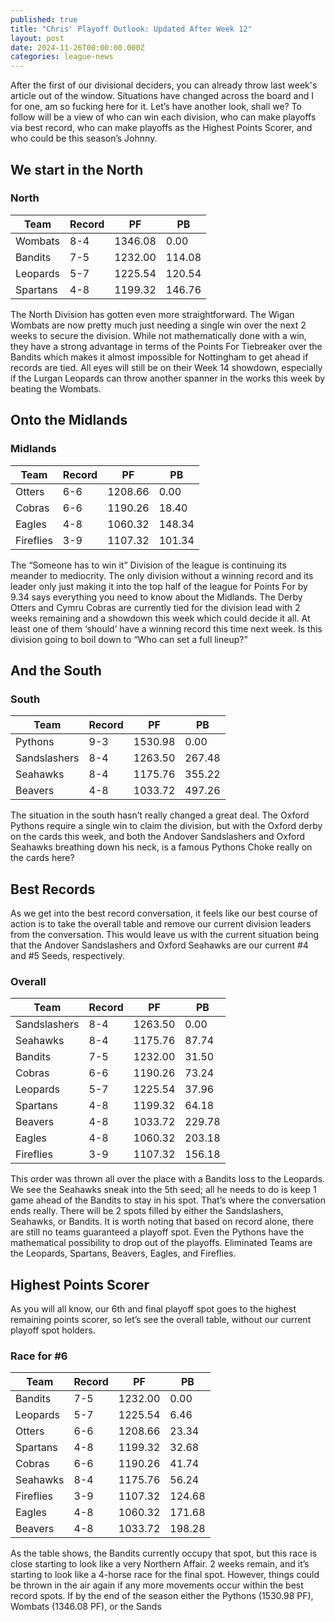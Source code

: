 ```yaml
---
published: true
title: "Chris' Playoff Outlook: Updated After Week 12"
layout: post
date: 2024-11-26T00:00:00.000Z
categories: league-news
---
```

After the first of our divisional deciders, you can already throw last week's article out of the window. Situations have changed across the board and I for one, am so fucking here for it. Let’s have another look, shall we? To follow will be a view of who can win each division, who can make playoffs via best record, who can make playoffs as the Highest Points Scorer, and who could be this season’s Johnny.

## We start in the North

### North

| Team      | Record | PF      | PB     |
|-----------|--------|---------|--------|
| Wombats   | 8-4    | 1346.08 | 0.00   |
| Bandits   | 7-5    | 1232.00 | 114.08 |
| Leopards  | 5-7    | 1225.54 | 120.54 |
| Spartans  | 4-8    | 1199.32 | 146.76 |

The North Division has gotten even more straightforward. The Wigan Wombats are now pretty much just needing a single win over the next 2 weeks to secure the division. While not mathematically done with a win, they have a strong advantage in terms of the Points For Tiebreaker over the Bandits which makes it almost impossible for Nottingham to get ahead if records are tied. All eyes will still be on their Week 14 showdown, especially if the Lurgan Leopards can throw another spanner in the works this week by beating the Wombats.

## Onto the Midlands

### Midlands

| Team      | Record | PF      | PB     |
|-----------|--------|---------|--------|
| Otters    | 6-6    | 1208.66 | 0.00   |
| Cobras    | 6-6    | 1190.26 | 18.40  |
| Eagles    | 4-8    | 1060.32 | 148.34 |
| Fireflies | 3-9    | 1107.32 | 101.34 |

The “Someone has to win it” Division of the league is continuing its meander to mediocrity. The only division without a winning record and its leader only just making it into the top half of the league for Points For by 9.34 says everything you need to know about the Midlands. The Derby Otters and Cymru Cobras are currently tied for the division lead with 2 weeks remaining and a showdown this week which could decide it all. At least one of them ‘should’ have a winning record this time next week. Is this division going to boil down to “Who can set a full lineup?”

## And the South

### South

| Team         | Record | PF      | PB     |
|--------------|--------|---------|--------|
| Pythons      | 9-3    | 1530.98 | 0.00   |
| Sandslashers | 8-4    | 1263.50 | 267.48 |
| Seahawks     | 8-4    | 1175.76 | 355.22 |
| Beavers      | 4-8    | 1033.72 | 497.26 |

The situation in the south hasn’t really changed a great deal. The Oxford Pythons require a single win to claim the division, but with the Oxford derby on the cards this week, and both the Andover Sandslashers and Oxford Seahawks breathing down his neck, is a famous Pythons Choke really on the cards here?

## Best Records

As we get into the best record conversation, it feels like our best course of action is to take the overall table and remove our current division leaders from the conversation. This would leave us with the current situation being that the Andover Sandslashers and Oxford Seahawks are our current #4 and #5 Seeds, respectively.

### Overall

| Team         | Record | PF      | PB     |
|--------------|--------|---------|--------|
| Sandslashers | 8-4    | 1263.50 | 0.00   |
| Seahawks     | 8-4    | 1175.76 | 87.74  |
| Bandits      | 7-5    | 1232.00 | 31.50  |
| Cobras       | 6-6    | 1190.26 | 73.24  |
| Leopards     | 5-7    | 1225.54 | 37.96  |
| Spartans     | 4-8    | 1199.32 | 64.18  |
| Beavers      | 4-8    | 1033.72 | 229.78 |
| Eagles       | 4-8    | 1060.32 | 203.18 |
| Fireflies    | 3-9    | 1107.32 | 156.18 |

This order was thrown all over the place with a Bandits loss to the Leopards. We see the Seahawks sneak into the 5th seed; all he needs to do is keep 1 game ahead of the Bandits to stay in his spot. That’s where the conversation ends really. There will be 2 spots filled by either the Sandslashers, Seahawks, or Bandits. It is worth noting that based on record alone, there are still no teams guaranteed a playoff spot. Even the Pythons have the mathematical possibility to drop out of the playoffs. Eliminated Teams are the Leopards, Spartans, Beavers, Eagles, and Fireflies.

## Highest Points Scorer

As you will all know, our 6th and final playoff spot goes to the highest remaining points scorer, so let’s see the overall table, without our current playoff spot holders.

### Race for #6

| Team      | Record | PF      | PB     |
|-----------|--------|---------|--------|
| Bandits   | 7-5    | 1232.00 | 0.00   |
| Leopards  | 5-7    | 1225.54 | 6.46   |
| Otters    | 6-6    | 1208.66 | 23.34  |
| Spartans  | 4-8    | 1199.32 | 32.68  |
| Cobras    | 6-6    | 1190.26 | 41.74  |
| Seahawks  | 8-4    | 1175.76 | 56.24  |
| Fireflies | 3-9    | 1107.32 | 124.68 |
| Eagles    | 4-8    | 1060.32 | 171.68 |
| Beavers   | 4-8    | 1033.72 | 198.28 |

As the table shows, the Bandits currently occupy that spot, but this race is close starting to look like a very Northern Affair. 2 weeks remain, and it’s starting to look like a 4-horse race for the final spot. However, things could be thrown in the air again if any more movements occur within the best record spots. If by the end of the season either the Pythons (1530.98 PF), Wombats (1346.08 PF), or the Sands
